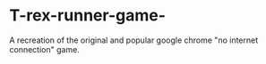 # T-rex-runner-game-
A recreation of the original and popular google chrome "no internet connection" game.
